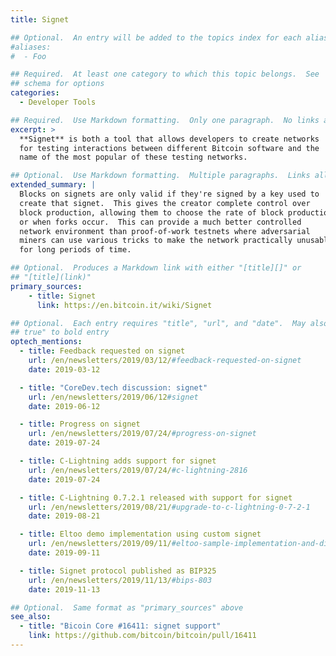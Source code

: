 ```yaml
---
title: Signet

## Optional.  An entry will be added to the topics index for each alias
#aliases:
#  - Foo

## Required.  At least one category to which this topic belongs.  See
## schema for options
categories:
  - Developer Tools

## Required.  Use Markdown formatting.  Only one paragraph.  No links allowed.
excerpt: >
  **Signet** is both a tool that allows developers to create networks
  for testing interactions between different Bitcoin software and the
  name of the most popular of these testing networks.

## Optional.  Use Markdown formatting.  Multiple paragraphs.  Links allowed.
extended_summary: |
  Blocks on signets are only valid if they're signed by a key used to
  create that signet.  This gives the creator complete control over
  block production, allowing them to choose the rate of block production
  or when forks occur.  This can provide a much better controlled
  network environment than proof-of-work testnets where adversarial
  miners can use various tricks to make the network practically unusable
  for long periods of time.

## Optional.  Produces a Markdown link with either "[title][]" or
## "[title](link)"
primary_sources:
    - title: Signet
      link: https://en.bitcoin.it/wiki/Signet

## Optional.  Each entry requires "title", "url", and "date".  May also use "feature:
## true" to bold entry
optech_mentions:
  - title: Feedback requested on signet
    url: /en/newsletters/2019/03/12/#feedback-requested-on-signet
    date: 2019-03-12

  - title: "CoreDev.tech discussion: signet"
    url: /en/newsletters/2019/06/12#signet
    date: 2019-06-12

  - title: Progress on signet
    url: /en/newsletters/2019/07/24/#progress-on-signet
    date: 2019-07-24

  - title: C-Lightning adds support for signet
    url: /en/newsletters/2019/07/24/#c-lightning-2816
    date: 2019-07-24

  - title: C-Lightning 0.7.2.1 released with support for signet
    url: /en/newsletters/2019/08/21/#upgrade-to-c-lightning-0-7-2-1
    date: 2019-08-21

  - title: Eltoo demo implementation using custom signet
    url: /en/newsletters/2019/09/11/#eltoo-sample-implementation-and-discussion
    date: 2019-09-11

  - title: Signet protocol published as BIP325
    url: /en/newsletters/2019/11/13/#bips-803
    date: 2019-11-13

## Optional.  Same format as "primary_sources" above
see_also:
  - title: "Bicoin Core #16411: signet support"
    link: https://github.com/bitcoin/bitcoin/pull/16411
---
```

